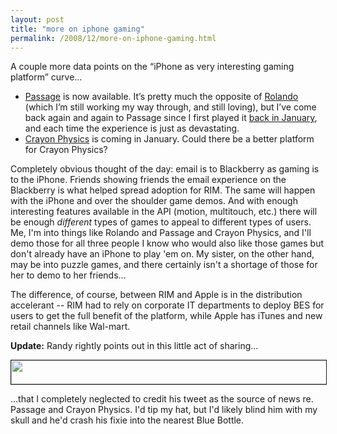 ```yaml
---
layout: post
title: "more on iphone gaming"
permalink: /2008/12/more-on-iphone-gaming.html
---
```


<p>A couple more data points on the &#8220;iPhone as very interesting gaming platform&#8221; curve&#8230;</p>

<ul>
<li><a href="http://itunes.apple.com/WebObjects/MZStore.woa/wa/viewSoftware?id=300702040&amp;mt=8">Passage</a> is now available.  It&#8217;s pretty much the opposite of <a href="http://sippey.typepad.com/filtered/2008/12/roll-on-rolando.html">Rolando</a> (which I&#8217;m still working my way through, and still loving), but I&#8217;ve come back again and again to Passage since I first played it <a href="http://sippey.typepad.com/filtered/2008/01/of-note-of-late.html">back in January</a>, and each time the experience is just as devastating.</li>
<li><a href="http://www.1up.com/do/newsStory?cId=3172039">Crayon Physics</a> is coming in January.  Could there be a better platform for Crayon Physics?</li>
</ul>

<p>Completely obvious thought of the day:  email is to Blackberry as gaming is to the iPhone.  Friends showing friends the email experience on the Blackberry is what helped spread adoption for RIM. The same will happen with the iPhone and over the shoulder game demos.  And with enough interesting features available in the API (motion, multitouch, etc.) there will be enough <i>different</i> types of games to appeal to different types of users.  Me, I'm into things like Rolando and Passage and Crayon Physics, and I'll demo those for all three people I know who would also like those games but don't already have an iPhone to play 'em on.  My sister, on the other hand, may be into puzzle games, and there certainly isn't a shortage of those for her to demo to her friends...</p>
    
<p>The difference, of course, between RIM and Apple is in the distribution accelerant -- RIM had to rely on corporate IT departments to deploy BES for users to get the full benefit of the platform, while Apple has iTunes and new retail channels like Wal-mart.</p>

<p><strong>Update:</strong>  Randy rightly points out in this little act of sharing...</p>

<p><img src="https://sippey.typepad.com/photos/pics/shaderlab-coughs.jpg" width="538" height="38" border="1" /></p>

<p>...that I completely neglected to credit his tweet as the source of news re. Passage and Crayon Physics. I'd tip my hat, but I'd likely blind him with my skull and he'd crash his fixie into the nearest Blue Bottle.</p>


